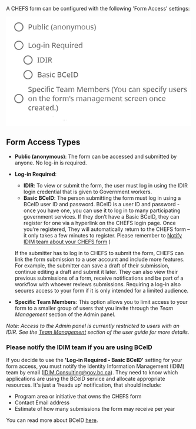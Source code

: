 A CHEFS form can be configured with the following 'Form Access' settings:

![Form Access settings](images/form-access.png)

## Form Access Types

- **Public (anonymous)**: The form can be accessed and submitted by anyone. No log-in is required.
- **Log-in Required**:
  - **IDIR**: To view or submit the form, the user must log in using the IDIR login credential that is given to Government workers.
  - **Basic BCeID**: The person submitting the form must log in using a BCeID user ID and password. BCeID is a user ID and password - once you have one, you can use it to log in to many participating government services. If they don’t have a Basic BCeID, they can register for one via a hyperlink on the CHEFS login page. Once you’re registered, They will automatically return to the CHEFS form – it only takes a few minutes to register. Please remember to [Notify IDIM team about your CHEFS form](#Notify-IDIM-team-about-your-CHEFS-form) )

  If the submitter has to log in to CHEFS to submit the form, CHEFS can link the form submission to a user account and include more features. For example, the submitter can save a draft of their submission, continue editing a draft and submit it later. They can also view their previous submissions of a form, receive notifications and be part of a workflow with whoever reviews submissions.
  Requiring a log-in also secures access to your form if it is only intended for a limited audience.

- **Specific Team Members**: This option allows you to limit access to your form to a smaller group of users that you invite through the *Team Management* section of the Admin panel.

*Note: Access to the Admin panel is currently restricted to users with an IDIR. See the [Team Management](Team-Management) section of the user guide for more details.*

### Please notify the IDIM team if you are using BCeID

If you decide to use the **'Log-in Required - Basic BCeID'** setting for your form access, you must notify the Identity Information Management (IDIM) team by email (IDIM.Consulting@gov.bc.ca). They need to know which applications are using the BCeID service and allocate appropriate resources. It's just a 'heads up' notification, that should include:

- Program area or initiative that owns the CHEFS form
- Contact Email address
- Estimate of how many submissions the form may receive per year

You can read more about BCeID [here](https://www.bceid.ca/).
